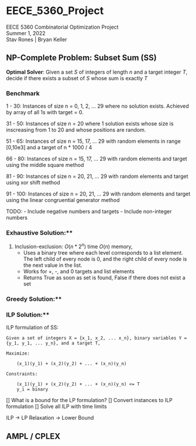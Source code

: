 # EECE_5360_Project

EECE 5360 Combinatorial Optimization Project\
Summer 1, 2022\
Stav Rones | Bryan Keller

## NP-Complete Problem: Subset Sum (SS)

**Optimal Solver**: Given a set $S$ of integers of length $n$ and a target integer $T$, decide if there exists a subset of $S$ whose sum is exactly $T$

### Benchmark ###

1 - 30: Instances of size n = 0, 1, 2, ... 29 where no solution exists. Achieved by array of all 1s with target = 0.

31 - 50: Instances of size n = 20 where 1 solution exists whose size is inscreasing from 1 to 20 and whose positions are random.

51 - 65: Instances of size n = 15, 17, ... 29 with random elements in range [0,10e3] and a target of n * 1000 / 4

66 - 80: Instances of size n = 15, 17, ... 29 with random elements and target using the middle square method

81 - 90: Instances of size n = 20, 21, ... 29 with random elements and target using xor shift method

91 - 100: Instances of size n = 20, 21, ... 29 with random elements and target using the linear congruential generator method


TODO: 
    - Include negative numbers and targets
    - Include non-integer numbers



### Exhaustive Solution:** 

1. Inclusion-exclusion: $O(n*2^n)$ time $O(n)$ memory, 
    - Uses a binary tree where each level corresponds to a list element. The left child of every node is 0, and the right child of every node is the next value in the list.
    - Works for +, -, and 0 targets and list elements
    - Returns True as soon as set is found, False if there does not exist a set

### Greedy Solution:** 

### ILP Solution:** 

ILP formulation of SS:

    Given a set of integers X = {x_1, x_2, ... x_n}, binary variables Y = {y_1, y_1, ... y_n}, and a target T,
    
    Maximize: 

        (x_1)(y_1) + (x_2)(y_2) + ... + (x_n)(y_n)

    Constraints:

        (x_1)(y_1) + (x_2)(y_2) + ... + (x_n)(y_n) <= T
        y_i = binary

[] What is a bound for the LP formulation?
[] Convert instances to ILP formulation
[] Solve all ILP with time limits

ILP -> LP Relaxation -> Lower Bound 

**AMPL / CPLEX**
- 